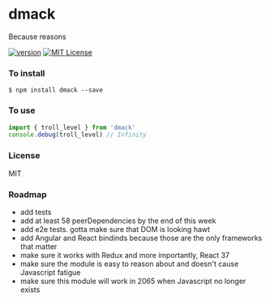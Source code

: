 # dmack
Because reasons

[![version](https://img.shields.io/npm/v/dmack.svg?style=flat-square)](http://npm.im/dmack)
[![MIT License](https://img.shields.io/npm/l/dmack.svg?style=flat-square)](http://opensource.org/licenses/MIT)

### To install
```shell
$ npm install dmack --save
```

### To use
```js
import { troll_level } from 'dmack'
console.debug(troll_level) // Infinity
```

### License
MIT

### Roadmap
- add tests
- add at least 58 peerDependencies by the end of this week
- add e2e tests. gotta make sure that DOM is looking hawt
- add Angular and React bindinds because those are the only frameworks that matter
- make sure it works with Redux and more importantly, React 37
- make sure the module is easy to reason about and doesn't cause Javascript fatigue
- make sure this module will work in 2065 when Javascript no longer exists
